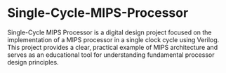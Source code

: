 # Single-Cycle-MIPS-Processor
Single-Cycle MIPS Processor is a digital design project focused on the implementation of a MIPS processor in a single clock cycle using Verilog. This project provides a clear, practical example of MIPS architecture and serves as an educational tool for understanding fundamental processor design principles.
